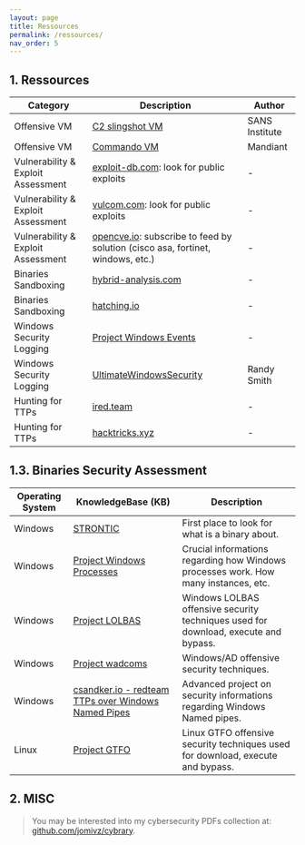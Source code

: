 ```yaml
---
layout: page
title: Ressources
permalink: /ressources/
nav_order: 5
---
```


##  1. <a name='Ressources'></a>Ressources

| **Category**    | **Description** |    **Author**    |
|-----------------|-----------------|------------------|
| Offensive VM    | [C2 slingshot VM](https://www.sans.org/tools/slingshot/) | SANS Institute |
| Offensive VM    | [Commando VM](https://github.com/mandiant/commando-vm) | Mandiant |
| Vulnerability & Exploit Assessment | [exploit-db.com](https://exploit-db.com): look for public exploits | - |
| Vulnerability & Exploit Assessment | [vulcom.com](https://vulmon.com): look for public exploits | - |
| Vulnerability & Exploit Assessment | [opencve.io](https://opencve.io): subscribe to feed by solution (cisco asa, fortinet, windows, etc.) | - |
| Binaries Sandboxing | [hybrid-analysis.com](https://www.hybrid-analysis.com/) | - |
| Binaries Sandboxing | [hatching.io](https://hatching.io) | - |
| Windows Security Logging | [Project Windows Events](https://evids.dfir.tips) | - |
| Windows Security Logging | [UltimateWindowsSecurity](https://www.ultimatewindowssecurity.com/securitylog/encyclopedia/) | Randy Smith |
| Hunting for TTPs | [ired.team](https://ired.team) | - |
| Hunting for TTPs | [hacktricks.xyz](https://book.hacktricks.xyz/) | - |

##  1.3. <a name='BinariesSecurityAssessment'></a>Binaries Security Assessment

| **Operating System** | **KnowledgeBase (KB)** | **Description** |
|----------------------|------------------------|-------------------|
| Windows              | [STRONTIC](https://strontic.github.io/xcyclopedia/) | First place to look for what is a binary about. |
| Windows              | [Project Windows Processes](https://winprocs.dfir.tips) | Crucial informations regarding how Windows processes work. How many instances, etc. |
| Windows              | [Project LOLBAS](https://lolbas-project.github.io) | Windows LOLBAS offensive security techniques used for download, execute and bypass. |
| Windows              | [Project wadcoms](https://wadcoms.github.io) | Windows/AD offensive security techniques. |
| Windows              | [csandker.io - redteam TTPs over Windows Named Pipes](https://csandker.io/2021/01/10/Offensive-Windows-IPC-1-NamedPipes.html) | Advanced project on security informations regarding Windows Named pipes. |
| Linux                | [Project GTFO](https://gtfobins.github.io) | Linux GTFO offensive security techniques used for download, execute and bypass. |

##  2. <a name='MISC'></a>MISC 

> You may be interested into my cybersecurity PDFs collection at: [github.com/jomivz/cybrary](https://github.com/jomivz/cybrary).
